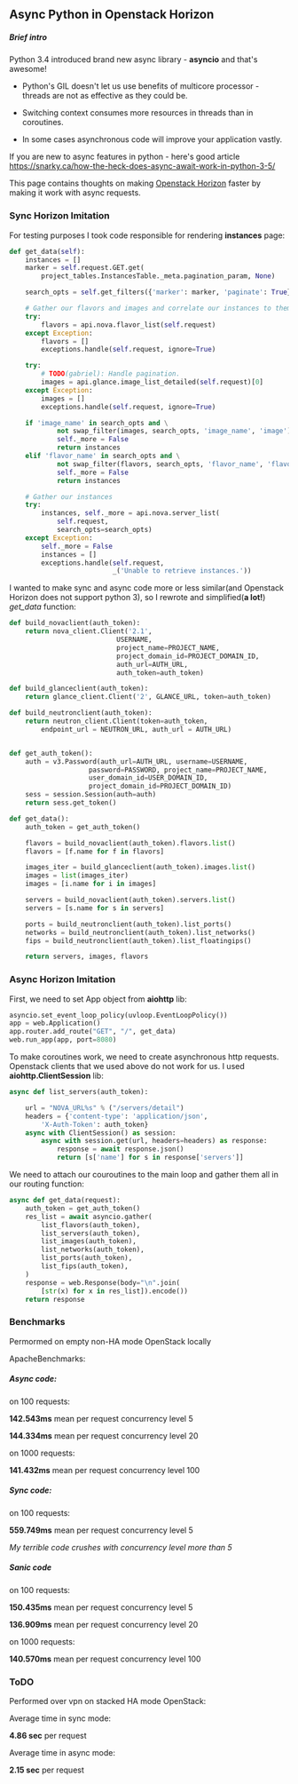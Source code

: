 ## Async Python in Openstack Horizon

##### Brief intro
Python 3.4 introduced brand new async library - **asyncio** and that's awesome!

* Python's GIL doesn't let us use benefits of multicore processor - threads are not as effective as they could be.

* Switching context consumes more resources in threads than in coroutines.

* In some cases asynchronous code will improve your application vastly.

If you are new to async features in python - here's good article https://snarky.ca/how-the-heck-does-async-await-work-in-python-3-5/

This page contains thoughts on making [Openstack Horizon](https://github.com/openstack/horizon) faster by making it work with async requests.

### Sync Horizon Imitation

For testing purposes I took code responsible for rendering **instances** page:

```python
def get_data(self):
    instances = []
    marker = self.request.GET.get(
        project_tables.InstancesTable._meta.pagination_param, None)

    search_opts = self.get_filters({'marker': marker, 'paginate': True})

    # Gather our flavors and images and correlate our instances to them
    try:
        flavors = api.nova.flavor_list(self.request)
    except Exception:
        flavors = []
        exceptions.handle(self.request, ignore=True)

    try:
        # TODO(gabriel): Handle pagination.
        images = api.glance.image_list_detailed(self.request)[0]
    except Exception:
        images = []
        exceptions.handle(self.request, ignore=True)

    if 'image_name' in search_opts and \
            not swap_filter(images, search_opts, 'image_name', 'image'):
            self._more = False
            return instances
    elif 'flavor_name' in search_opts and \
            not swap_filter(flavors, search_opts, 'flavor_name', 'flavor'):
            self._more = False
            return instances

    # Gather our instances
    try:
        instances, self._more = api.nova.server_list(
            self.request,
            search_opts=search_opts)
    except Exception:
        self._more = False
        instances = []
        exceptions.handle(self.request,
                          _('Unable to retrieve instances.'))
```                              

I wanted to make sync and async code more or less similar(and Openstack Horizon does not support python 3), so I rewrote and simplified(**a lot!**) *get_data* function:

```python
def build_novaclient(auth_token):
    return nova_client.Client('2.1',
                           USERNAME,
                           project_name=PROJECT_NAME,
                           project_domain_id=PROJECT_DOMAIN_ID,
                           auth_url=AUTH_URL,
                           auth_token=auth_token)

def build_glanceclient(auth_token):
    return glance_client.Client('2', GLANCE_URL, token=auth_token)

def build_neutronclient(auth_token):
    return neutron_client.Client(token=auth_token, 
        endpoint_url = NEUTRON_URL, auth_url = AUTH_URL)


def get_auth_token():
    auth = v3.Password(auth_url=AUTH_URL, username=USERNAME,
                    password=PASSWORD, project_name=PROJECT_NAME,
                    user_domain_id=USER_DOMAIN_ID, 
                    project_domain_id=PROJECT_DOMAIN_ID)
    sess = session.Session(auth=auth)
    return sess.get_token()

def get_data():
    auth_token = get_auth_token()

    flavors = build_novaclient(auth_token).flavors.list()
    flavors = [f.name for f in flavors]

    images_iter = build_glanceclient(auth_token).images.list()
    images = list(images_iter)
    images = [i.name for i in images]

    servers = build_novaclient(auth_token).servers.list()
    servers = [s.name for s in servers]

    ports = build_neutronclient(auth_token).list_ports()
    networks = build_neutronclient(auth_token).list_networks()
    fips = build_neutronclient(auth_token).list_floatingips()

    return servers, images, flavors
```

### Async Horizon Imitation

First, we need to set App object from **aiohttp** lib:
```python
asyncio.set_event_loop_policy(uvloop.EventLoopPolicy())
app = web.Application()
app.router.add_route("GET", "/", get_data)
web.run_app(app, port=8080)
```

To make coroutines work, we need to create asynchronous http requests. Openstack clients that we used above do not work for us. I used **aiohttp.ClientSession** lib:

```python
async def list_servers(auth_token):

    url = "NOVA_URL%s" % ("/servers/detail")
    headers = {'content-type': 'application/json', 
        'X-Auth-Token': auth_token}
    async with ClientSession() as session:
        async with session.get(url, headers=headers) as response:
            response = await response.json()
            return [s['name'] for s in response['servers']]
```

We need to attach our couroutines to the main loop and gather them all in our routing function:

```python
async def get_data(request):
    auth_token = get_auth_token()
    res_list = await asyncio.gather(
        list_flavors(auth_token),
        list_servers(auth_token),
        list_images(auth_token),
        list_networks(auth_token),
        list_ports(auth_token),
        list_fips(auth_token),
    )
    response = web.Response(body="\n".join(
        [str(x) for x in res_list]).encode())
    return response
```

### Benchmarks

Permormed on empty non-HA mode OpenStack locally

ApacheBenchmarks:

##### Async code:

on 100 requests:

**142.543ms** mean per request concurrency level 5

**144.334ms** mean per request concurrency level 20

on 1000 requests:

**141.432ms** mean per request concurrency level 100

##### Sync code:

on 100 requests:

**559.749ms** mean per request concurrency level 5

*My terrible code crushes with concurrency level more than 5*

##### Sanic code

on 100 requests:

**150.435ms** mean per request concurrency level 5

**136.909ms** mean per request concurrency level 20

on 1000 requests:

**140.570ms** mean per request concurrency level 100

### ToDO

Performed over vpn on stacked HA mode OpenStack:

Average time in sync mode:

**4.86 sec** per request

Average time in async mode:

**2.15 sec** per request

